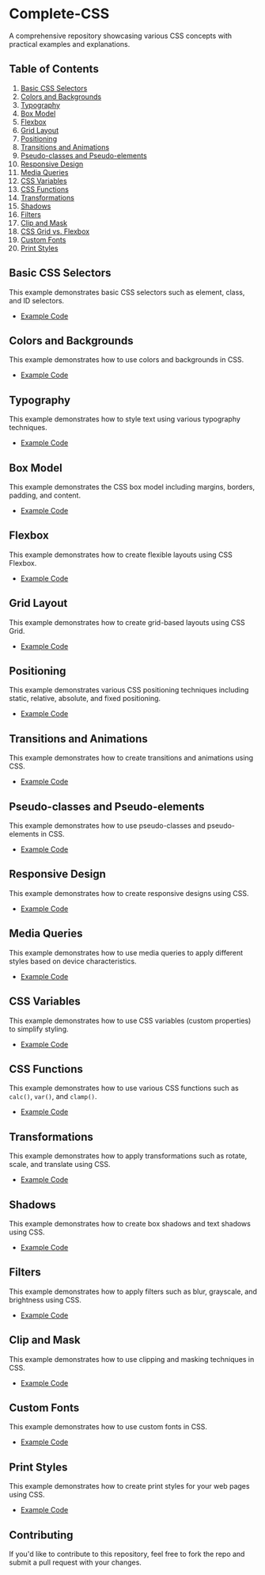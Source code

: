# Complete-CSS
A comprehensive repository showcasing various CSS concepts with practical examples and explanations.

## Table of Contents

1. [Basic CSS Selectors](#basic-css-selectors)
2. [Colors and Backgrounds](#colors-and-backgrounds)
3. [Typography](#typography)
4. [Box Model](#box-model)
5. [Flexbox](#flexbox)
6. [Grid Layout](#grid-layout)
7. [Positioning](#positioning)
8. [Transitions and Animations](#transitions-and-animations)
9. [Pseudo-classes and Pseudo-elements](#pseudo-classes-and-pseudo-elements)
10. [Responsive Design](#responsive-design)
11. [Media Queries](#media-queries)
12. [CSS Variables](#css-variables)
13. [CSS Functions](#css-functions)
14. [Transformations](#transformations)
15. [Shadows](#shadows)
16. [Filters](#filters)
17. [Clip and Mask](#clip-and-mask)
18. [CSS Grid vs. Flexbox](#css-grid-vs-flexbox)
19. [Custom Fonts](#custom-fonts)
20. [Print Styles](#print-styles)

## Basic CSS Selectors

This example demonstrates basic CSS selectors such as element, class, and ID selectors.

- [Example Code](basic-selectors.html)

## Colors and Backgrounds

This example demonstrates how to use colors and backgrounds in CSS.

- [Example Code](colors-backgrounds.html)

## Typography

This example demonstrates how to style text using various typography techniques.

- [Example Code](typography.html)

## Box Model

This example demonstrates the CSS box model including margins, borders, padding, and content.

- [Example Code](box-model.html)

## Flexbox

This example demonstrates how to create flexible layouts using CSS Flexbox.

- [Example Code](flexbox.html)

## Grid Layout

This example demonstrates how to create grid-based layouts using CSS Grid.

- [Example Code](grid-layout.html)

## Positioning

This example demonstrates various CSS positioning techniques including static, relative, absolute, and fixed positioning.

- [Example Code](positioning.html)

## Transitions and Animations

This example demonstrates how to create transitions and animations using CSS.

- [Example Code](transitions-animations.html)

## Pseudo-classes and Pseudo-elements

This example demonstrates how to use pseudo-classes and pseudo-elements in CSS.

- [Example Code](pseudo-classes-elements.html)

## Responsive Design

This example demonstrates how to create responsive designs using CSS.

- [Example Code](responsive-design.html)

## Media Queries

This example demonstrates how to use media queries to apply different styles based on device characteristics.

- [Example Code](media-queries.html)

## CSS Variables

This example demonstrates how to use CSS variables (custom properties) to simplify styling.

- [Example Code](css-variables.html)

## CSS Functions

This example demonstrates how to use various CSS functions such as `calc()`, `var()`, and `clamp()`.

- [Example Code](css-functions.html)

## Transformations

This example demonstrates how to apply transformations such as rotate, scale, and translate using CSS.

- [Example Code](transformations.html)

## Shadows

This example demonstrates how to create box shadows and text shadows using CSS.

- [Example Code](shadows.html)

## Filters

This example demonstrates how to apply filters such as blur, grayscale, and brightness using CSS.

- [Example Code](filters.html)

## Clip and Mask

This example demonstrates how to use clipping and masking techniques in CSS.

- [Example Code](clip-mask.html)

## Custom Fonts

This example demonstrates how to use custom fonts in CSS.

- [Example Code](custom-fonts.html)

## Print Styles

This example demonstrates how to create print styles for your web pages using CSS.

- [Example Code](print-styles.html)

## Contributing

If you'd like to contribute to this repository, feel free to fork the repo and submit a pull request with your changes.

